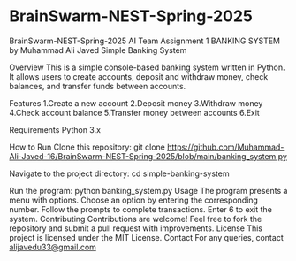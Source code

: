 # BrainSwarm-NEST-Spring-2025
BrainSwarm-NEST-Spring-2025 AI Team Assignment 1 BANKING SYSTEM by Muhammad Ali Javed
Simple Banking System

Overview
This is a simple console-based banking system written in Python. It allows users to create accounts, deposit and withdraw money, check balances, and transfer funds between accounts.

Features
1.Create a new account
2.Deposit money
3.Withdraw money
4.Check account balance
5.Transfer money between accounts
6.Exit

Requirements
Python 3.x

How to Run
Clone this repository:
git clone https://github.com/Muhammad-Ali-Javed-16/BrainSwarm-NEST-Spring-2025/blob/main/banking_system.py

Navigate to the project directory:
cd simple-banking-system

Run the program:
python banking_system.py
Usage
The program presents a menu with options.
Choose an option by entering the corresponding number.
Follow the prompts to complete transactions.
Enter 6 to exit the system.
Contributing
Contributions are welcome! Feel free to fork the repository and submit a pull request with improvements.
License
This project is licensed under the MIT License.
Contact
For any queries, contact alijavedu33@gmail.com
